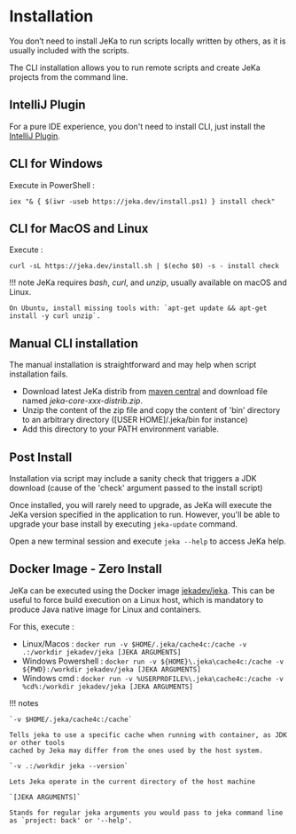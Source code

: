 # Installation

You don’t need to install JeKa to run scripts locally written by others, as it is usually included with the scripts.

The CLI installation allows you to run remote scripts and create JeKa projects from the command line.

## IntelliJ Plugin

For a pure IDE experience, you don't need to install CLI, just install the [IntelliJ Plugin](https://plugins.jetbrains.com/plugin/24505-jeka).

## CLI for Windows

Execute in PowerShell :
```shell
iex "& { $(iwr -useb https://jeka.dev/install.ps1) } install check"
```

## CLI for MacOS and Linux

Execute :
```shell
curl -sL https://jeka.dev/install.sh | $(echo $0) -s - install check
```

!!! note
    JeKa requires *bash*, *curl*, and *unzip*, usually available on macOS and Linux.

    On Ubuntu, install missing tools with: `apt-get update && apt-get install -y curl unzip`.


## Manual CLI installation

The manual installation is straightforward and may help when script installation fails.

- Download latest JeKa distrib from [maven central](https://central.sonatype.com/artifact/dev.jeka/jeka-core/versions)
  and download file named *jeka-core-xxx-distrib.zip*.
- Unzip the content of the zip file and copy the content of 'bin' directory to an arbitrary directory ([USER HOME]/.jeka/bin for instance)
- Add this directory to your PATH environment variable.

## Post Install

Installation via script may include a sanity check that triggers a JDK download (cause of the 'check' argument passed to the install script)

Once installed, you will rarely need to upgrade, as JeKa will execute the JeKa version specified in
the application to run.
However, you'll be able to upgrade your base install by executing `jeka-update` command.

Open a new terminal session and execute `jeka --help` to access JeKa help.

## Docker Image - Zero Install

JeKa can be executed using the Docker image [jekadev/jeka](https://hub.docker.com/r/jekadev/jeka). This can be useful to force build execution on a 
Linux host, which is mandatory to produce Java native image for Linux and containers.

For this, execute : 

- Linux/Macos        : `docker run -v $HOME/.jeka/cache4c:/cache -v .:/workdir jekadev/jeka [JEKA ARGUMENTS]`
- Windows Powershell : `docker run -v ${HOME}\.jeka\cache4c:/cache -v ${PWD}:/workdir jekadev/jeka [JEKA ARGUMENTS]`
- Windows cmd        : `docker run -v %USERPROFILE%\.jeka\cache4c:/cache -v %cd%:/workdir jekadev/jeka [JEKA ARGUMENTS]`

!!! notes

    `-v $HOME/.jeka/cache4c:/cache` 
    
    Tells jeka to use a specific cache when running with container, as JDK or other tools 
    cached by Jeka may differ from the ones used by the host system.
    
    `-v .:/workdir jeka --version` 
    
    Lets Jeka operate in the current directory of the host machine

    `[JEKA ARGUMENTS]` 
    
    Stands for regular jeka arguments you would pass to jeka command line as `project: back' or '--help'.





